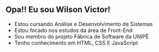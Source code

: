 ## Opa!! Eu sou Wilson Victor!



- Estou cursando Análise e Desenvolvimento de Sistemas
- Estou focado nos estudos da área de Front-End
- Sou membro do projeto Fábrica de Software da UNIPÊ
- Tenho conhecimento em HTML, CSS E JavaScript
